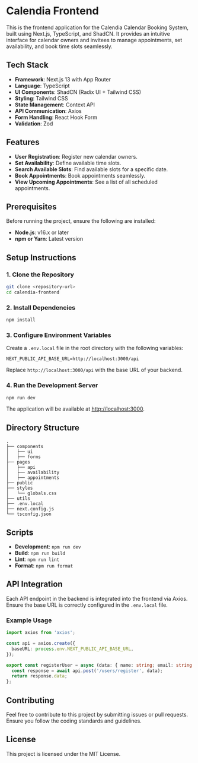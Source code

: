 # Calendia Frontend

This is the frontend application for the Calendia Calendar Booking System, built using Next.js, TypeScript, and ShadCN. It provides an intuitive interface for calendar owners and invitees to manage appointments, set availability, and book time slots seamlessly.

## Tech Stack

- **Framework**: Next.js 13 with App Router
- **Language**: TypeScript
- **UI Components**: ShadCN (Radix UI + Tailwind CSS)
- **Styling**: Tailwind CSS
- **State Management**: Context API
- **API Communication**: Axios
- **Form Handling**: React Hook Form
- **Validation**: Zod

## Features

- **User Registration**: Register new calendar owners.
- **Set Availability**: Define available time slots.
- **Search Available Slots**: Find available slots for a specific date.
- **Book Appointments**: Book appointments seamlessly.
- **View Upcoming Appointments**: See a list of all scheduled appointments.

## Prerequisites

Before running the project, ensure the following are installed:

- **Node.js**: v16.x or later
- **npm or Yarn**: Latest version

## Setup Instructions

### 1. Clone the Repository

```bash
git clone <repository-url>
cd calendia-frontend
```

### 2. Install Dependencies

```bash
npm install
```

### 3. Configure Environment Variables

Create a `.env.local` file in the root directory with the following variables:

```env
NEXT_PUBLIC_API_BASE_URL=http://localhost:3000/api
```

Replace `http://localhost:3000/api` with the base URL of your backend.

### 4. Run the Development Server

```bash
npm run dev
```

The application will be available at [http://localhost:3000](http://localhost:3000).

## Directory Structure

```
.
├── components
│   ├── ui
│   ├── forms
├── pages
│   ├── api
│   ├── availability
│   ├── appointments
├── public
├── styles
│   └── globals.css
├── utils
├── .env.local
├── next.config.js
└── tsconfig.json
```

## Scripts

- **Development**: `npm run dev`
- **Build**: `npm run build`
- **Lint**: `npm run lint`
- **Format**: `npm run format`

## API Integration

Each API endpoint in the backend is integrated into the frontend via Axios. Ensure the base URL is correctly configured in the `.env.local` file.

### Example Usage

```typescript
import axios from 'axios';

const api = axios.create({
  baseURL: process.env.NEXT_PUBLIC_API_BASE_URL,
});

export const registerUser = async (data: { name: string; email: string }) => {
  const response = await api.post('/users/register', data);
  return response.data;
};
```

## Contributing

Feel free to contribute to this project by submitting issues or pull requests. Ensure you follow the coding standards and guidelines.

## License

This project is licensed under the MIT License.


